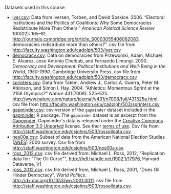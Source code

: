 <!--
.. title: Datasets
-->

Datasets used in this course

- [iver.csv](data/iver.csv): Data from Iversen, Torben, and David Soskice. 2006. “Electoral Institutions and the Politics of Coalitions: Why Some Democracies Redistribute More Than Others.” *American Political Science Review* 100(02): 165–81. http://journals.cambridge.org/article_S0003055406062083. democracies redistribute more than others?". csv file from <http://faculty.washington.edu/cadolph/503/iver.csv>
- [democracy.csv](data/democracy.csv): Data on democracies from Przeworski, Adam, Michael E. Alvarez, Jose Antonio Cheibub, and Fernando Limongi. 2000. *Democracy and Development: Political Institutions and Well-Being in the World, 1950-1990*. Cambridge University Press. csv file from <http://faculty.washington.edu/cadolph/503/democracy.csv>
- [sprinters.csv](data/sprinters.csv):  Data from Tatem, Andrew J., Carlos A. Guerra, Peter M. Atkinson, and Simon I. Hay. 2004. “Athletics: Momentous Sprint at the 2156 Olympics?” *Nature* 431(7008): 525–525. <http://www.nature.com/nature/journal/v431/n7008/full/431525a.html>. csv file from <http://faculty.washington.edu/cadolph/503/sprinters.csv>
- [gapminder.csv](data/gapminder.csv): csv version of the `gapminder` dataset included in the [gapminder](http://cran.r-project.org/web/packages/gapminder/index.html) R package. The `gapminder` dataset is an excerpt from the [Gapminder](http://gapminder.org). Gapminder's data is released under the [Creative Commons Attribution 3.0 Unported](https://creativecommons.org/licenses/by/3.0/us/) license. See their [terms of use](https://docs.google.com/document/u/0/pub?id=1POd-pBMc5vDXAmxrpGjPLaCSDSWuxX6FLQgq5DhlUhM).
  Csv file from <http://staff.washington.edu/csjohns/503/rossoildata.csv>.
- [nes00a.csv](data/nes00a.csv): Subset of data from the American National Election Studies ([ANES](http://www.electionstudies.org/)) 2000 survey.
  Csv file from <http://staff.washington.edu/csjohns/503/nes00a.csv>.
- [ross_2012.csv](data/ross_2012.csv): csv file derived from: Michael L. Ross, 2012, "Replication data for: "The Oil Curse"", <http://hdl.handle.net/1902.1/17976>, Harvard Dataverse, V1
- [ross_2012.csv](data/rossoildata.csv): csv file derived from, Michael L. Ross, 2001, "Does Oil Hinder Democracy", *World Politics*. http://dx.doi.org/10.1353/wp.2001.0011. csv file from <http://staff.washington.edu/csjohns/503/rossoildata.csv>.
